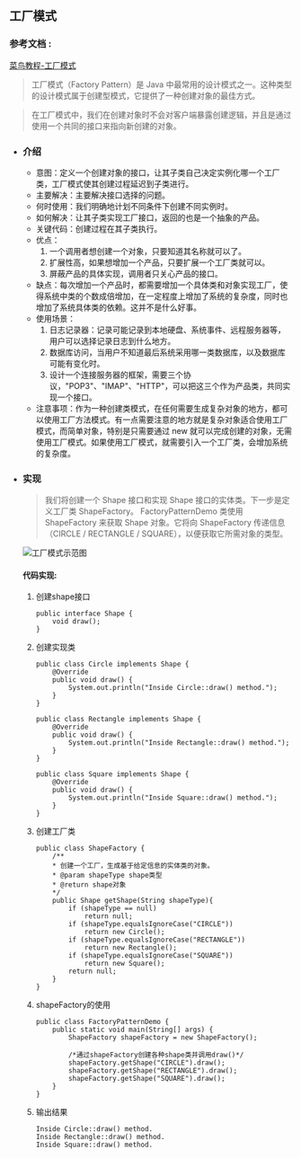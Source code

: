## 工厂模式

### 参考文档 :
[菜鸟教程-工厂模式](https://www.runoob.com/design-pattern/factory-pattern.html)

> 工厂模式（Factory Pattern）是 Java 中最常用的设计模式之一。这种类型的设计模式属于创建型模式，它提供了一种创建对象的最佳方式。

> 在工厂模式中，我们在创建对象时不会对客户端暴露创建逻辑，并且是通过使用一个共同的接口来指向新创建的对象。

- ### 介绍  
    - 意图：定义一个创建对象的接口，让其子类自己决定实例化哪一个工厂类，工厂模式使其创建过程延迟到子类进行。 
    - 主要解决：主要解决接口选择的问题。
    - 何时使用：我们明确地计划不同条件下创建不同实例时。
    - 如何解决：让其子类实现工厂接口，返回的也是一个抽象的产品。
    - 关键代码：创建过程在其子类执行。
    - 优点： 
        1. 一个调用者想创建一个对象，只要知道其名称就可以了。 
        2. 扩展性高，如果想增加一个产品，只要扩展一个工厂类就可以。 
        3. 屏蔽产品的具体实现，调用者只关心产品的接口。
    - 缺点：每次增加一个产品时，都需要增加一个具体类和对象实现工厂，使得系统中类的个数成倍增加，在一定程度上增加了系统的复杂度，同时也增加了系统具体类的依赖。这并不是什么好事。
    - 使用场景： 
        1. 日志记录器：记录可能记录到本地硬盘、系统事件、远程服务器等，用户可以选择记录日志到什么地方。 
        2. 数据库访问，当用户不知道最后系统采用哪一类数据库，以及数据库可能有变化时。 
        3. 设计一个连接服务器的框架，需要三个协议，"POP3"、"IMAP"、"HTTP"，可以把这三个作为产品类，共同实现一个接口。
    - 注意事项：作为一种创建类模式，在任何需要生成复杂对象的地方，都可以使用工厂方法模式。有一点需要注意的地方就是复杂对象适合使用工厂模式，而简单对象，特别是只需要通过 new 就可以完成创建的对象，无需使用工厂模式。如果使用工厂模式，就需要引入一个工厂类，会增加系统的复杂度。

- ### 实现
    > 我们将创建一个 Shape 接口和实现 Shape 接口的实体类。下一步是定义工厂类 ShapeFactory。
    > FactoryPatternDemo 类使用 ShapeFactory 来获取 Shape 对象。它将向 ShapeFactory 传递信息（CIRCLE / RECTANGLE / SQUARE），以便获取它所需对象的类型。  


    ![工厂模式示范图](../images/factory_model_001.jpg)

    #### 代码实现:  
    1. 创建shape接口  

        ```
        public interface Shape {
            void draw();
        }
        ```
    2. 创建实现类  

        ```
        public class Circle implements Shape {
            @Override
            public void draw() {
                System.out.println("Inside Circle::draw() method.");
            }
        }
        ```
        ```
        public class Rectangle implements Shape {
            @Override
            public void draw() {
                System.out.println("Inside Rectangle::draw() method.");
            }
        }
        ```
        ```
        public class Square implements Shape {
            @Override
            public void draw() {
                System.out.println("Inside Square::draw() method.");
            }
        }
        ```
    3. 创建工厂类  
        ```
        public class ShapeFactory {
            /**
            * 创建一个工厂，生成基于给定信息的实体类的对象。
            * @param shapeType shape类型
            * @return shape对象
            */
            public Shape getShape(String shapeType){
                if (shapeType == null)
                    return null;
                if (shapeType.equalsIgnoreCase("CIRCLE"))
                    return new Circle();
                if (shapeType.equalsIgnoreCase("RECTANGLE"))
                    return new Rectangle();
                if (shapeType.equalsIgnoreCase("SQUARE"))
                    return new Square();
                return null;
            }
        }
        ``` 
    4. shapeFactory的使用    
        ```
        public class FactoryPatternDemo {
            public static void main(String[] args) {
                ShapeFactory shapeFactory = new ShapeFactory();

                /*通过shapeFactory创建各种shape类并调用draw()*/
                shapeFactory.getShape("CIRCLE").draw();
                shapeFactory.getShape("RECTANGLE").draw();
                shapeFactory.getShape("SQUARE").draw();
            }
        }
        ```   
    5. 输出结果
        ```
        Inside Circle::draw() method.
        Inside Rectangle::draw() method.
        Inside Square::draw() method.
        ```




